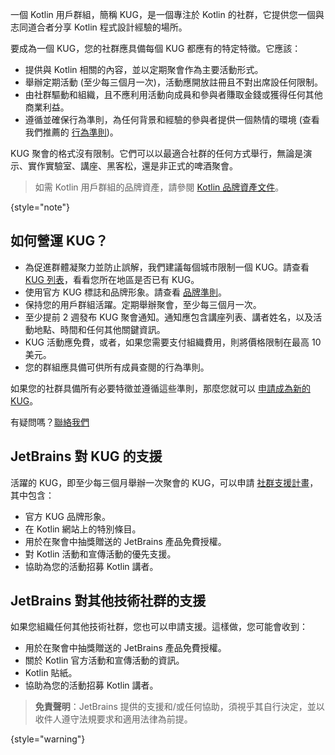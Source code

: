 [//]: # (title: KUG 準則)

一個 Kotlin 用戶群組，簡稱 KUG，是一個專注於 Kotlin 的社群，它提供您一個與志同道合者分享 Kotlin 程式設計經驗的場所。

要成為一個 KUG，您的社群應具備每個 KUG 都應有的特定特徵。它應該：
* 提供與 Kotlin 相關的內容，並以定期聚會作為主要活動形式。
* 舉辦定期活動 (至少每三個月一次)，活動應開放註冊且不對出席設任何限制。
* 由社群驅動和組織，且不應利用活動向成員和參與者賺取金錢或獲得任何其他商業利益。
* 遵循並確保行為準則，為任何背景和經驗的參與者提供一個熱情的環境 (查看我們推薦的 [行為準則](https://github.com/jetbrains#code-of-conduct))。

KUG 聚會的格式沒有限制。它們可以以最適合社群的任何方式舉行，無論是演示、實作實驗室、講座、黑客松，還是非正式的啤酒聚會。

> 如需 Kotlin 用戶群組的品牌資產，請參閱 [Kotlin 品牌資產文件](kotlin-brand-assets.md#kotlin-user-group-brand-assets)。
>
{style="note"}

## 如何營運 KUG？

* 為促進群體凝聚力並防止誤解，我們建議每個城市限制一個 KUG。請查看 [KUG 列表](https://kotlinlang.org/community/user-groups/)，看看您所在地區是否已有 KUG。
* 使用官方 KUG 標誌和品牌形象。請查看 [品牌準則](kotlin-brand-assets.md#kotlin-user-group-brand-assets)。
* 保持您的用戶群組活躍。定期舉辦聚會，至少每三個月一次。
* 至少提前 2 週發布 KUG 聚會通知。通知應包含講座列表、講者姓名，以及活動地點、時間和任何其他關鍵資訊。
* KUG 活動應免費，或者，如果您需要支付組織費用，則將價格限制在最高 10 美元。
* 您的群組應具備可供所有成員查閱的行為準則。

如果您的社群具備所有必要特徵並遵循這些準則，那麼您就可以 [申請成為新的 KUG](https://surveys.jetbrains.com/s3/submit-a-local-kotlin-user-group)。

有疑問嗎？[聯絡我們](mailto:kug@jetbrains.com)

## JetBrains 對 KUG 的支援

活躍的 KUG，即至少每三個月舉辦一次聚會的 KUG，可以申請 [社群支援計畫](https://www.jetbrains.com/community/user-groups/)，其中包含：
* 官方 KUG 品牌形象。
* 在 Kotlin 網站上的特別條目。
* 用於在聚會中抽獎贈送的 JetBrains 產品免費授權。
* 對 Kotlin 活動和宣傳活動的優先支援。
* 協助為您的活動招募 Kotlin 講者。

## JetBrains 對其他技術社群的支援

如果您組織任何其他技術社群，您也可以申請支援。這樣做，您可能會收到：
* 用於在聚會中抽獎贈送的 JetBrains 產品免費授權。
* 關於 Kotlin 官方活動和宣傳活動的資訊。
* Kotlin 貼紙。
* 協助為您的活動招募 Kotlin 講者。

> **免責聲明**：JetBrains 提供的支援和/或任何協助，須視乎其自行決定，並以收件人遵守法規要求和適用法律為前提。
> 
{style="warning"}